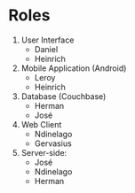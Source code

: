 # Roles

1. User Interface
    - Daniel
    - Heinrich
2. Mobile Application (Android)
    - Leroy
    - Heinrich
3. Database (Couchbase)
    - Herman
    - José
4. Web Client
    - Ndinelago
    - Gervasius
5. Server-side:
    - José
    - Ndinelago
    - Herman
